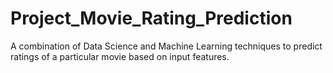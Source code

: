 # Project_Movie_Rating_Prediction
A combination of Data Science and Machine Learning techniques to predict ratings of a particular movie based on input features. 
